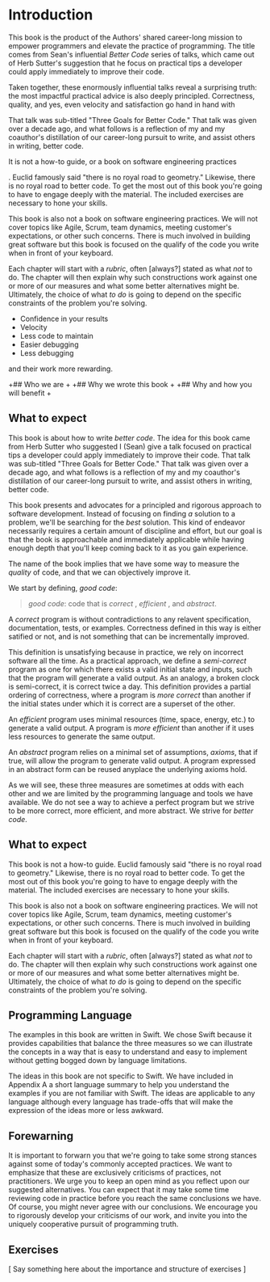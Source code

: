 # Introduction

This book is the product of the Authors' shared career-long mission to
empower programmers and elevate the practice of programming. The title
comes from Sean's influential *Better Code* series of talks, which
came out of Herb Sutter's suggestion that he focus on practical tips a
developer could apply immediately to improve their code.


Taken
together, these enormously influential talks reveal a surprising
truth: the most impactful practical advice is also deeply principled.
Correctness, quality, and yes, even velocity and satisfaction go hand
in hand with


That talk was
sub-titled "Three Goals for Better Code." That talk was given over a decade ago,
and what follows is a reflection of my and my coauthor's distillation of our
career-long pursuit to write, and assist others in writing, better code.


It is not a how-to guide, or a book on software engineering practices


. Euclid famously said "there is no royal road to
geometry." Likewise, there is no royal road to better code. To get the most out
of this book you're going to have to engage deeply with the material. The
included exercises are necessary to hone your skills.

This book is also not a book on software engineering practices. We will not
cover topics like Agile, Scrum, team dynamics, meeting customer's expectations,
or other such concerns. There is much involved in building great software but
this book is focused on the qualify of the code you write when in front of your
keyboard.

Each chapter will start with a _rubric_, often [always?] stated as what _not_ to
do. The chapter will then explain why such constructions work against one or
more of our measures and what some better alternatives might be. Ultimately, the
choice of what _to do_ is going to depend on the specific constraints of the
problem you're solving.


- Confidence in your results
- Velocity
- Less code to maintain
- Easier debugging
- Less debugging

and their work more rewarding.

+## Who we are
+
+## Why we wrote this book
+
+## Why and how you will benefit
+
 ## What to expect

This book is about how to write _better code_. The idea for this book came from
Herb Sutter who suggested I (Sean) give a talk focused on practical tips a
developer could apply immediately to improve their code. That talk was
sub-titled "Three Goals for Better Code." That talk was given over a decade ago,
and what follows is a reflection of my and my coauthor's distillation of our
career-long pursuit to write, and assist others in writing, better code.

This book presents and advocates for a principled and rigorous approach to
software development. Instead of focusing on finding _a_ solution to a problem,
we'll be searching for the _best_ solution. This kind of endeavor necessarily
requires a certain amount of discipline and effort, but our goal is that the
book is approachable and immediately applicable while having enough depth that
you'll keep coming back to it as you gain experience.

The name of the book
implies that we have some way to measure the _quality_ of code, and that we can
objectively improve it. 

We start by defining, _good code_:

> _good code_: code that is _correct_ , _efficient_ , and _abstract_.

A _correct_ program is without contradictions to any relavent specification,
documentation, tests, or examples. Correctness defined in this way is either
satified or not, and is not something that can be incrementally improved. 

This definition is unsatisfying because in practice, we rely on incorrect
software all the time. As a practical approach, we define a _semi-correct_
program as one for which there exists a valid initial state and inputs, such
that the program will generate a valid output. As an analogy, a broken clock is
semi-correct, it is correct twice a day. This definition provides a partial
ordering of correctness, where a program is _more correct_ than another if the
initial states under which it is correct are a superset of the other.

An _efficient_ program uses minimal resources (time, space, energy, etc.) to
generate a valid output. A program is _more efficient_ than another if it uses
less resources to generate the same output.

An _abstract_ program relies on a minimal set of assumptions, _axioms_, that if
true, will allow the program to generate valid output. A program expressed in an
abstract form can be reused anyplace the underlying axioms hold.

As we will see, these three measures are sometimes at odds with each other and
we are limited by the programming language and tools we have available. We do
not see a way to achieve a perfect program but we strive to be more correct,
more efficient, and more abstract. We strive for _better code_.

## What to expect

This book is not a how-to guide. Euclid famously said "there is no royal road to
geometry." Likewise, there is no royal road to better code. To get the most out
of this book you're going to have to engage deeply with the material. The
included exercises are necessary to hone your skills.

This book is also not a book on software engineering practices. We will not
cover topics like Agile, Scrum, team dynamics, meeting customer's expectations,
or other such concerns. There is much involved in building great software but
this book is focused on the qualify of the code you write when in front of your
keyboard.

Each chapter will start with a _rubric_, often [always?] stated as what _not_ to
do. The chapter will then explain why such constructions work against one or
more of our measures and what some better alternatives might be. Ultimately, the
choice of what _to do_ is going to depend on the specific constraints of the
problem you're solving.

## Programming Language

The examples in this book are written in Swift. We chose Swift because it
provides capabilities that balance the three measures so we can illustrate the
concepts in a way that is easy to understand and easy to implement without
getting bogged down by language limitations.

The ideas in this book are not specific to Swift. We have included in Appendix A
a short language summary to help you understand the examples if you are not
familiar with Swift. The ideas are applicable to any language although every
language has trade-offs that will make the expression of the ideas more or less
awkward.

## Forewarning

It is important to forwarn you that we're going to take some strong stances
against some of today's commonly accepted practices. We want to emphasize that
these are exclusively criticisms of practices, not practitioners. We urge you to
keep an open mind as you reflect upon our suggested alternatives. You can expect
that it may take some time reviewing code in practice before you reach the same
conclusions we have. Of course, you might never agree with our conclusions. We
encourage you to rigorously develop your criticisms of our work, and invite you
into the uniquely cooperative pursuit of programming truth.

## Exercises

[ Say something here about the importance and structure of exercises ]
